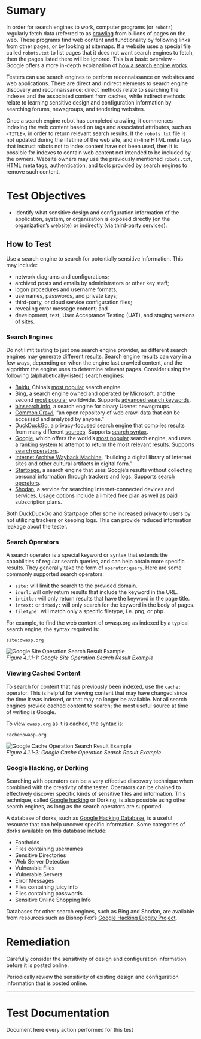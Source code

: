 # Sumary 

In order for search engines to work, computer programs (or `robots`) regularly fetch data (referred to as [crawling](https://en.wikipedia.org/wiki/Web_crawler) from billions of pages on the web. These programs find web content and functionality by following links from other pages, or by looking at sitemaps. If a website uses a special file called `robots.txt` to list pages that it does not want search engines to fetch, then the pages listed there will be ignored. This is a basic overview - Google offers a more in-depth explanation of [how a search engine works](https://support.google.com/webmasters/answer/70897?hl=en).

Testers can use search engines to perform reconnaissance on websites and web applications. There are direct and indirect elements to search engine discovery and reconnaissance: direct methods relate to searching the indexes and the associated content from caches, while indirect methods relate to learning sensitive design and configuration information by searching forums, newsgroups, and tendering websites.

Once a search engine robot has completed crawling, it commences indexing the web content based on tags and associated attributes, such as `<TITLE>`, in order to return relevant search results. If the `robots.txt` file is not updated during the lifetime of the web site, and in-line HTML meta tags that instruct robots not to index content have not been used, then it is possible for indexes to contain web content not intended to be included by the owners. Website owners may use the previously mentioned `robots.txt`, HTML meta tags, authentication, and tools provided by search engines to remove such content.

# Test Objectives

-   Identify what sensitive design and configuration information of the application, system, or organization is exposed directly (on the organization’s website) or indirectly (via third-party services).

## How to Test

Use a search engine to search for potentially sensitive information. This may include:

-   network diagrams and configurations;
-   archived posts and emails by administrators or other key staff;
-   logon procedures and username formats;
-   usernames, passwords, and private keys;
-   third-party, or cloud service configuration files;
-   revealing error message content; and
-   development, test, User Acceptance Testing (UAT), and staging versions of sites.

### Search Engines

Do not limit testing to just one search engine provider, as different search engines may generate different results. Search engine results can vary in a few ways, depending on when the engine last crawled content, and the algorithm the engine uses to determine relevant pages. Consider using the following (alphabetically-listed) search engines:

-   [Baidu](https://www.baidu.com/), China’s [most popular](https://en.wikipedia.org/wiki/Web_search_engine#Market_share) search engine.
-   [Bing](https://www.bing.com/), a search engine owned and operated by Microsoft, and the second [most popular](https://en.wikipedia.org/wiki/Web_search_engine#Market_share) worldwide. Supports [advanced search keywords](http://help.bing.microsoft.com/#apex/18/en-US/10001/-1).
-   [binsearch.info](https://binsearch.info/), a search engine for binary Usenet newsgroups.
-   [Common Crawl](https://commoncrawl.org/), “an open repository of web crawl data that can be accessed and analyzed by anyone.”
-   [DuckDuckGo](https://duckduckgo.com/), a privacy-focused search engine that compiles results from many different [sources](https://help.duckduckgo.com/results/sources/). Supports [search syntax](https://help.duckduckgo.com/duckduckgo-help-pages/results/syntax/).
-   [Google](https://www.google.com/), which offers the world’s [most popular](https://en.wikipedia.org/wiki/Web_search_engine#Market_share) search engine, and uses a ranking system to attempt to return the most relevant results. Supports [search operators](https://support.google.com/websearch/answer/2466433).
-   [Internet Archive Wayback Machine](https://archive.org/web/), “building a digital library of Internet sites and other cultural artifacts in digital form.”
-   [Startpage](https://www.startpage.com/), a search engine that uses Google’s results without collecting personal information through trackers and logs. Supports [search operators](https://support.startpage.com/index.php?/Knowledgebase/Article/View/989/0/advanced-search-which-search-operators-are-supported-by-startpagecom).
-   [Shodan](https://www.shodan.io/), a service for searching Internet-connected devices and services. Usage options include a limited free plan as well as paid subscription plans.

Both DuckDuckGo and Startpage offer some increased privacy to users by not utilizing trackers or keeping logs. This can provide reduced information leakage about the tester.

### Search Operators

A search operator is a special keyword or syntax that extends the capabilities of regular search queries, and can help obtain more specific results. They generally take the form of `operator:query`. Here are some commonly supported search operators:

-   `site:` will limit the search to the provided domain.
-   `inurl:` will only return results that include the keyword in the URL.
-   `intitle:` will only return results that have the keyword in the page title.
-   `intext:` or `inbody:` will only search for the keyword in the body of pages.
-   `filetype:` will match only a specific filetype, i.e. png, or php.

For example, to find the web content of owasp.org as indexed by a typical search engine, the syntax required is:

```
site:owasp.org
```

![Google Site Operation Search Result Example](https://owasp.org/www-project-web-security-testing-guide/v42/4-Web_Application_Security_Testing/01-Information_Gathering/images/Google_site_Operator_Search_Results_Example_20200406.png)  
_Figure 4.1.1-1: Google Site Operation Search Result Example_

### Viewing Cached Content

To search for content that has previously been indexed, use the `cache:` operator. This is helpful for viewing content that may have changed since the time it was indexed, or that may no longer be available. Not all search engines provide cached content to search; the most useful source at time of writing is Google.

To view `owasp.org` as it is cached, the syntax is:

```
cache:owasp.org
```

![Google Cache Operation Search Result Example](https://owasp.org/www-project-web-security-testing-guide/v42/4-Web_Application_Security_Testing/01-Information_Gathering/images/Google_cache_Operator_Search_Results_Example_20200406.png)  
_Figure 4.1.1-2: Google Cache Operation Search Result Example_

### Google Hacking, or Dorking

Searching with operators can be a very effective discovery technique when combined with the creativity of the tester. Operators can be chained to effectively discover specific kinds of sensitive files and information. This technique, called [Google hacking](https://en.wikipedia.org/wiki/Google_hacking) or Dorking, is also possible using other search engines, as long as the search operators are supported.

A database of dorks, such as [Google Hacking Database](https://www.exploit-db.com/google-hacking-database), is a useful resource that can help uncover specific information. Some categories of dorks available on this database include:

-   Footholds
-   Files containing usernames
-   Sensitive Directories
-   Web Server Detection
-   Vulnerable Files
-   Vulnerable Servers
-   Error Messages
-   Files containing juicy info
-   Files containing passwords
-   Sensitive Online Shopping Info

Databases for other search engines, such as Bing and Shodan, are available from resources such as Bishop Fox’s [Google Hacking Diggity Project](https://resources.bishopfox.com/resources/tools/google-hacking-diggity/).

# Remediation

Carefully consider the sensitivity of design and configuration information before it is posted online.

Periodically review the sensitivity of existing design and configuration information that is posted online.

---

# Test Documentation

Document here every action performed for this test